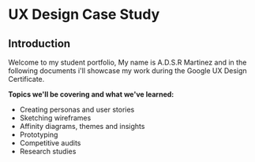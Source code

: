 # UX Design Case Study

## **Introduction** ##

Welcome to my student portfolio, My name is A.D.S.R Martinez and in the following documents i'll showcase my work during the Google UX Design Certificate. 
<br>

**Topics we'll be covering and what we've learned:**

-   Creating personas and user stories
-   Sketching wireframes
-   Affinity diagrams, themes and insights
-   Prototyping
-   Competitive audits
-   Research studies
